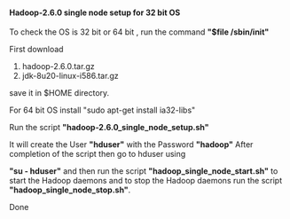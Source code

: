 #### Hadoop-2.6.0 single node setup for 32 bit OS

To check the OS is 32 bit or 64 bit , run the command **"$file /sbin/init"**

First download 

1. hadoop-2.6.0.tar.gz 
2. jdk-8u20-linux-i586.tar.gz 

save it in $HOME directory.

For 64 bit OS install
"sudo apt-get install ia32-libs"

Run the script **"hadoop-2.6.0_single_node_setup.sh"**

It will create the User **"hduser"** with the Password **"hadoop"**
After completion of the script then go to hduser using 

**"su - hduser"**
and then run the script **"hadoop_single_node_start.sh"** to start the Hadoop daemons
and to stop the Hadoop daemons run the script **"hadoop_single_node_stop.sh"**.

Done


